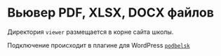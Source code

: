 # Вьювер PDF, XLSX, DOCX файлов

Директория `viewer` размещается в корне сайта школы.

Подключение происходит в плагине для WordPress [`podbelsk`](https://github.com/podbelsk-sosh/wp-plugin)